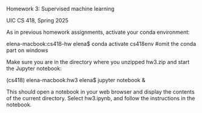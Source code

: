 Homework 3: Supervised machine learning

UIC CS 418, Spring 2025

As in previous homework assignments, activate your conda environment:

elena-macbook:cs418-hw elena$ conda activate cs418env   #omit the conda part on windows

Make sure you are in the directory where you unzipped hw3.zip and start the Jupyter notebook:

(cs418) elena-macbook:hw3 elena$ jupyter notebook &

This should open a notebook in your web browser and display the contents of the current directory. Select hw3.ipynb, and follow the instructions in the notebook.



